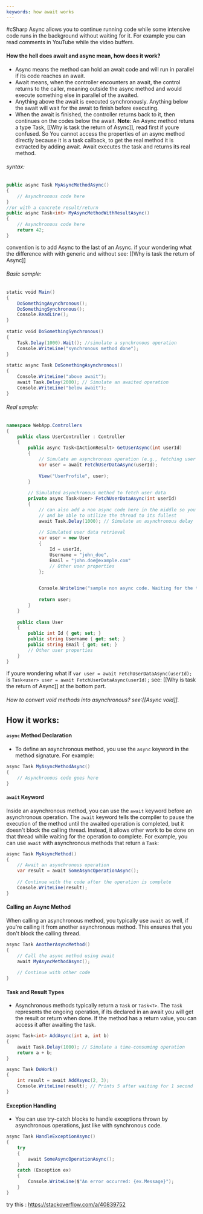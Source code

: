```yaml
---
keywords: how await works
---
```

#cSharp 
Async allows you to continue running code while some intensive code runs in the background without waiting for it. 
For example you can read comments in YouTube while the video buffers.
#### How the hell does await and async mean, how does it work?
- Async means the method can hold an await code and will run in parallel if its code reaches an await.
- Await means, when the controller encounters an await, the control returns to the caller, meaning outside the async method and would execute something else in parallel of the awaited.
- Anything above the await is executed synchronously. Anything below the await will wait for the await to finish before executing.
- When the await is finished, the controller returns back to it, then continues on the codes below the await.
**Note**:
An Async method retuns a type Task, [[Why is task the return of Async]], read first if youre confused. So You cannot access the properties of an async method directly because it is a task callback, to get the real method it is extracted by adding await. Await executes the task and returns its real method.
###### syntax:
```c#
public async Task MyAsyncMethodAsync()
{
    // Asynchronous code here
}
//or with a concrete result/return
public async Task<int> MyAsyncMethodWithResultAsync()
{
    // Asynchronous code here
    return 42;
}
```
convention is to add Async to the last of an Async.
if your wondering what the difference with with generic and without see: [[Why is task the return of Async]]
###### Basic sample:
```c#
static void Main()
{
    DoSomethingAsynchronous();
    DoSomethingSynchronous();
    Console.ReadLine();
}
 
static void DoSomethingSynchronous()
{
    Task.Delay(1000).Wait(); //simulate a synchronous operation
    Console.WriteLine("synchronous method done");
}
 
static async Task DoSomethingAsynchronous()
{
    Console.WriteLine("above await");
    await Task.Delay(2000); // Simulate an awaited operation
    Console.WriteLine("below await");
}
```
###### Real sample:
```c#
namespace WebApp.Controllers
{
    public class UserController : Controller
    {
        public async Task<IActionResult> GetUserAsync(int userId)
        {
			// Simulate an asynchronous operation (e.g., fetching user data from a database or external service)
			var user = await FetchUserDataAsync(userId);
			
			View("UserProfile", user);
        }
        
        // Simulated asynchronous method to fetch user data
        private async Task<User> FetchUserDataAsync(int userId)
        {
        	// can also add a non async code here in the middle so you dont have to wait 
		    // and be able to utilize the thread to its fullest
            await Task.Delay(1000); // Simulate an asynchronous delay
            
            // Simulated user data retrieval
            var user = new User
            {
                Id = userId,
                Username = "john_doe",
                Email = "john.doe@example.com"
                // Other user properties
            };
		    

		    Console.Writeline("sample non async code. Waiting for the task to complete");
            
            return user;
        }
    }
    
    public class User
    {
        public int Id { get; set; }
        public string Username { get; set; }
        public string Email { get; set; }
        // Other user properties
    }
}
```
if youre wondering what if `var user = await FetchUserDataAsync(userId);` is  `Task<user> user = await FetchUserDataAsync(userId);` see: [[Why is task the return of Async]] at the bottom part.
###### How to convert void methods into asynchronous? see:[[Async void]].
## How it works:
#### `async` Method Declaration
- To define an asynchronous method, you use the `async` keyword in the method signature. For example:
```c#
async Task MyAsyncMethodAsync()
{
    // Asynchronous code goes here
}
```
####  `await` Keyword
Inside an asynchronous method, you can use the `await` keyword before an asynchronous operation. The `await` keyword tells the compiler to pause the execution of the method until the awaited operation is completed, but it doesn't block the calling thread. Instead, it allows other work to be done on that thread while waiting for the operation to complete. For example, you can use `await` with asynchronous methods that return a `Task`:
```c#
async Task MyAsyncMethod()
{
    // Await an asynchronous operation
    var result = await SomeAsyncOperationAsync();
    
    // Continue with the code after the operation is complete
    Console.WriteLine(result);
}
```
#### Calling an Async Method
When calling an asynchronous method, you typically use `await` as well, if you're calling it from another asynchronous method. This ensures that you don't block the calling thread.
```c#
async Task AnotherAsyncMethod()
{
    // Call the async method using await
    await MyAsyncMethodAsync();
    
    // Continue with other code
}
```
#### Task and Result Types
- Asynchronous methods typically return a `Task` or `Task<T>`. The `Task` represents the ongoing operation, if its declared in an await you will get the result or return when done. If the method has a return value, you can access it after awaiting the task.
```c#
async Task<int> AddAsync(int a, int b)
{
    await Task.Delay(1000); // Simulate a time-consuming operation
    return a + b;
}

async Task DoWork()
{
    int result = await AddAsync(2, 3);
    Console.WriteLine(result); // Prints 5 after waiting for 1 second
}
```
#### Exception Handling
- You can use try-catch blocks to handle exceptions thrown by asynchronous operations, just like with synchronous code.
```c#
async Task HandleExceptionAsync()
{
    try
    {
        await SomeAsyncOperationAsync();
    }
    catch (Exception ex)
    {
        Console.WriteLine($"An error occurred: {ex.Message}");
    }
}
```


try this : https://stackoverflow.com/a/40839752